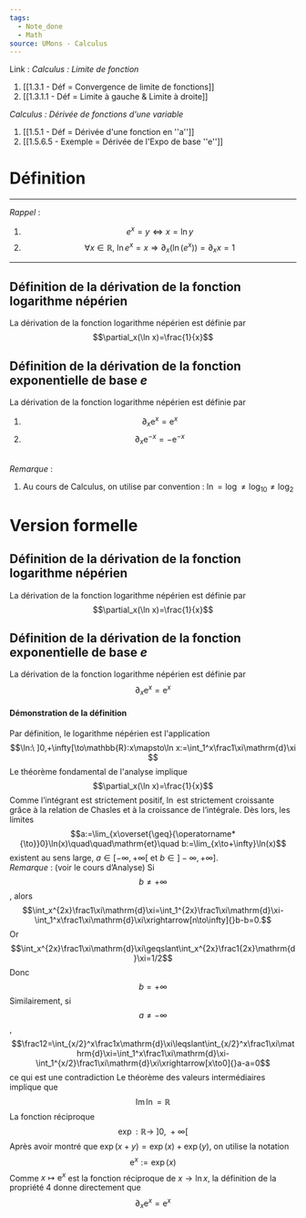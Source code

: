```yaml
---
tags:
  - Note_done
  - Math
source: UMons - Calculus
---
```


Link :
_Calculus : Limite de fonction_
1. [[1.3.1 - Déf = Convergence de limite de fonctions]]
2. [[1.3.1.1 - Déf = Limite à gauche & Limite à droite]]

_Calculus : Dérivée de fonctions d'une variable_
1. [[1.5.1 - Déf = Dérivée d'une fonction en ''a'']]
2. [[1.5.6.5 - Exemple = Dérivée de l'Expo de base ''e'']]

# Définition
---
_Rappel_ :
1. $$e^x = y \iff x = \ln y$$
2. $$\forall x \in \mathbb{R},\ \ln e^{x} = x \Rightarrow \partial_x (\ln (e^x)) = \partial_x x = 1$$   


---
## Définition de la dérivation de la fonction logarithme népérien
La dérivation de la fonction logarithme népérien est définie par $$\partial_x(\ln x)=\frac{1}{x}$$

## Définition de la dérivation de la fonction exponentielle de base $e$
La dérivation de la fonction logarithme népérien est définie par 
1. $$\partial_x \operatorname{e}^x = \operatorname{e}^x$$
2. $$\partial_x \operatorname{e}^{-x} = -\operatorname{e}^{-x}$$

\
_Remarque_ :
1. Au cours de Calculus, on utilise par convention : $\ln = \log \neq \log_{10} \neq \log_2$  


# Version formelle
## Définition de la dérivation de la fonction logarithme népérien
La dérivation de la fonction logarithme népérien est définie par $$\partial_x(\ln x)=\frac{1}{x}$$

## Définition de la dérivation de la fonction exponentielle de base $e$
La dérivation de la fonction logarithme népérien est définie par $$\partial_x \operatorname{e}^x = \operatorname{e}^x$$

#### Démonstration de la définition
Par définition, le logarithme népérien est l'application $$\ln:\ ]0,+\infty[\to\mathbb{R}:x\mapsto\ln x:=\int_1^x\frac1\xi\mathrm{d}\xi $$Le théorème fondamental de l'analyse implique $$\partial_x(\ln x)=\frac{1}{x}$$ Comme l’intégrant est strictement positif, $\ln$ est strictement croissante grâce à la relation de Chasles et à la croissance de l’intégrale. Dès lors, les limites $$a:=\lim_{x\overset{\geq}{\operatorname*{\to}}0}\ln(x)\quad\quad\mathrm{et}\quad b:=\lim_{x\to+\infty}\ln(x)$$ existent au sens large, $a ∈ [−∞,+∞[$ et $b ∈ ]−∞,+∞]$. 
\
_Remarque_ : (voir le cours d’Analyse)
Si $$b \neq +∞$$, alors $$\int_x^{2x}\frac1\xi\mathrm{d}\xi=\int_1^{2x}\frac1\xi\mathrm{d}\xi-\int_1^x\frac1\xi\mathrm{d}\xi\xrightarrow[n\to\infty]{}b-b=0.$$Or $$\int_x^{2x}\frac1\xi\mathrm{d}\xi\geqslant\int_x^{2x}\frac1{2x}\mathrm{d}\xi=1/2$$ Donc $$b = +\infty$$ Similairement, si $$a \neq -\infty$$, $$\frac12=\int_{x/2}^x\frac1x\mathrm{d}\xi\leqslant\int_{x/2}^x\frac1\xi\mathrm{d}\xi=\int_1^x\frac1\xi\mathrm{d}\xi-\int_1^{x/2}\frac1\xi\mathrm{d}\xi\xrightarrow[x\to0]{}a-a=0$$ ce qui est une contradiction
Le théorème des valeurs intermédiaires implique que $$\operatorname{Im}\operatorname{ln}= \mathbb{R}$$ La fonction réciproque $$\exp : \mathbb{R} \to\ ]0,\ +\infty[$$ Après avoir montré que $\exp (x+y)= \exp (x) +\exp (y)$, on utilise la notation $$\operatorname{e}^x:=\exp(x)$$
Comme $x \mapsto \operatorname{e}^x$ est la fonction réciproque de $x \to \ln x$, la définition de la propriété 4 donne directement que $$\partial_x \operatorname{e}^x = \operatorname{e}^x$$
